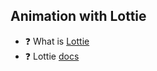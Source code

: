 ## Animation with Lottie

- ❓ What is [Lottie](https://lottiefiles.com/)
- ❓ Lottie [docs](https://airbnb.io/lottie/)
